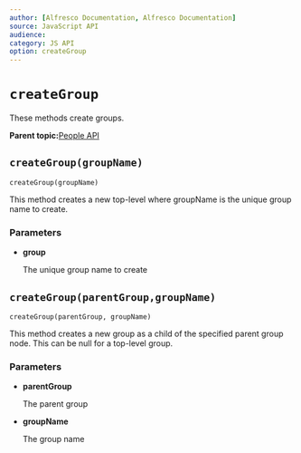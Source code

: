 ```yaml
---
author: [Alfresco Documentation, Alfresco Documentation]
source: JavaScript API
audience: 
category: JS API
option: createGroup
---
```


# `createGroup`

These methods create groups.

**Parent topic:**[People API](../references/API-JS-People.md)

## `createGroup(groupName)`

`createGroup(groupName)`

This method creates a new top-level where groupName is the unique group name to create.

### Parameters

-   **group**

    The unique group name to create


## `createGroup(parentGroup,groupName)`

`createGroup(parentGroup, groupName)`

This method creates a new group as a child of the specified parent group node. This can be null for a top-level group.

### Parameters

-   **parentGroup**

    The parent group


-   **groupName**

    The group name


